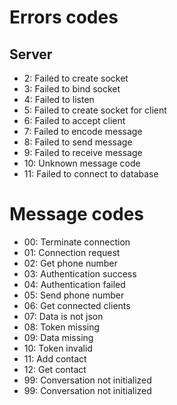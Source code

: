 # Errors codes

## Server

- 2: Failed to create socket
- 3: Failed to bind socket
- 4: Failed to listen
- 5: Failed to create socket for client
- 6: Failed to accept client
- 7: Failed to encode message
- 8: Failed to send message
- 9: Failed to receive message
- 10: Unknown message code
- 11: Failed to connect to database





# Message codes

- 00: Terminate connection
- 01: Connection request
- 02: Get phone number
- 03: Authentication success
- 04: Authentication failed
- 05: Send phone number
- 06: Get connected clients
- 07: Data is not json
- 08: Token missing
- 09: Data missing
- 10: Token invalid
- 11: Add contact
- 12: Get contact
- 99: Conversation not initialized
- 99: Conversation not initialized
